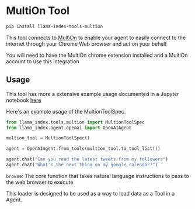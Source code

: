 # MultiOn Tool

```bash
pip install llama-index-tools-multion
```

This tool connects to [MultiOn](https://www.multion.ai/) to enable your agent to easily
connect to the internet through your Chrome Web browser and act on your behalf

You will need to have the MultiOn chrome extension installed and a MultiOn account
to use this integration

## Usage

This tool has more a extensive example usage documented in a Jupyter notebook [here](https://github.com/emptycrown/llama-hub/tree/main/llama_hub/tools/notebooks/multion.ipynb)

Here's an example usage of the MultionToolSpec.

```python
from llama_index.tools.multion import MultionToolSpec
from llama_index.agent.openai import OpenAIAgent

multion_tool = MultionToolSpec()

agent = OpenAIAgent.from_tools(multion_tool.to_tool_list())

agent.chat("Can you read the latest tweets from my followers")
agent.chat("What's the next thing on my google calendar?")
```

`browse`: The core function that takes natural language instructions to pass to the web browser to execute

This loader is designed to be used as a way to load data as a Tool in a Agent.
